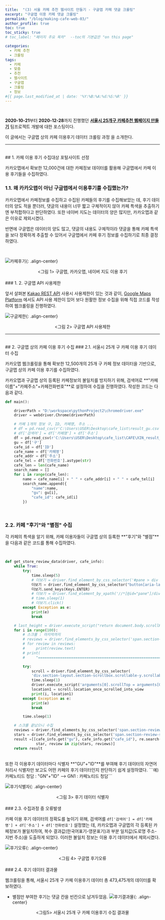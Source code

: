 ```yaml
---
title:  "(3) 서울 카페 추천 웹사이트 만들기 - 구글맵 카페 댓글 크롤링"
excerpt: "구글맵 이용 카페 댓글 크롤링"
permalink: "/blog/making-cafe-web-03/"
author_profile: true
toc: true
toc_sticky: true
# toc_label: "페이지 주요 목차"  --toc의 기본값은 "on this page"

categories:
  - 카페 추천
  - 크롤링
tags:
  - 카페 
  - 맞춤
  - 추천
  - 웹사이트
  - 구글맵
  - 크롤링
  - 정보
#{{ page.last_modified_at | date: '%Y:%B:%A:%d:%S:%R' }}
---
```

<br>

**2020-10-21**부터 **2020-12-28**까지 진행했던 **[서울시 25개구 카페추천 웹페이지 만들기](https://zhuyuan7.github.io/project/)** 팀프로젝트 개발에 대한 포스팅이다.

이 글에서는 구글맵 상의 카페 이용후기 데이터 크롤링 과정 을 소개한다.
<br>

-----

<br>
## 1. 카페 이용 후기 수집대상 포털사이트 선정

카카오맵에서 확보한 12,000건에 대한 카페정보 데이터를 활용해 
구글맵에서 카페 이용 후기들을 수집하였다.

### 1.1. 왜 카카오맵이 아닌 구글맵에서 이용후기를 수집했는가?
카카오맵에서 카페정보를 수집하고 수집된 카페들의 후기를 수집해보았는 데,
후기 데이터의 양도 적을 뿐더러, 댓글의 내용이 너무 짧고 구체적이지 않아 
카페 특색을 추출하기엔 부적합하다고 판단하였다. 
또한 네이버 지도는 데이터의 양은 많지만, 카카오맵과 같은 이유로 제외시켰다.

반면에 구글맵은 데이터의 양도 많고, 댓글의 내용도 구체적이라
댓글을 통해 카페 특색을 보다 정확하게 추출할 수 있어서 구글맵에서 
카페 후기 정보를 수집하기로 최종 결정하였다.

<br>

![카페후기](https://zhuyuan7.github.io/assets/images/카페후기.jpg "카페후기"){: .align-center}
<center> <그림 1> 구글맵, 카카오맵, 네이버 지도 이용 후기 </center>

<br>
### 1. 2. 구글맵 API 사용제한

앞서 살펴본 [Kakao REST API](https://developers.kakao.com/tool/rest-api/open/get/v2-local-search-keyword.%7Bformat%7D) 사용시 사용제한이 있는 것과 같이, 
[Google Maps Platform](https://developers.google.com/maps/faq#usage_apis) 에서도 
API 사용 제한이 있어 보다 원활한 정보 수집을 위해 직접 코드를 작성하여 웹크롤링을 진행하였다.


![구글제한](https://zhuyuan7.github.io/assets/images/구글제한.jpg "구글제한"){: .align-center}
<center> <그림 2> 구글맵 API 사용제한 </center>


----

<br>
## 2. 구글맵 상의 카페 이용 후기 수집
### 2.1. 서울시 25개 구 카페 이용 후기 데이터 수집

카카오맵 웹크롤링을 통해 확보한 12,500개의 25개 구 카페 정보 데이터을 기반으로, 
구글맵 상의 카페 이용 후기를 수집하였다.

카카오맵과 구글맵 상의 등록된 카페정보의 불일치를 방지하기 위해, 
검색어로 **"카페이름"+"카페주소"+카페전화번호"**로 설정하여 수집을 진행하였다.
작성한 코드는 다음과 같다.

```python
def main():

    driverPath = "D:\workspace\pythonProject2\chromedriver.exe"
    driver = webdriver.Chrome(driverPath)

    # 카페 1개의 정보 구, ID, 카페명, 주소 ...
    # df = pd.read_csv(r'C:\Users\USER\Desktop\cafe_list\result_gu.csv')
    # df['검색어'] = df['카페명'] + df['주소']
    df = pd.read_csv(r'C:\Users\USER\Desktop\cafe_list\CAFE\XIN_result_gu2.csv', encoding='utf-8-sig', sep="|")
    gu = df['구']
    cafe_id = df['ID']
    cafe_name = df['카페명']
    cafe_addr = df['주소']
    cafe_tel = df['전화번호'].astype(str)
    cafe_len = len(cafe_name)
    search_name = []
    for i in range(cafe_len):
        name = cafe_name[i] + " " + cafe_addr[i] + " " + cafe_tel[i]
        search_name.append({
            "name":name,
            "gu": gu[i],
            "cafe_id": cafe_id[i]
        })

```



<br>

### 2.2. 카페 "후기"와 "별점" 수집

각 카페의 특색을 알기 위해, 카페 이용자들이 구글맵 상의 등록한 **"후기"와 "별점"**을 
다음과 같은 코드를 통해 수집하였다. 


<br> 

```python
def get_store_review_data(driver, cafe_info):
    while True:
        try:
            time.sleep(5)
            # 더보기 = driver.find_element_by_css_selector('#pane > div > div.widget-pane-content.scrollable-y > div > div > div:nth-child(44) > div > div > button')
            더보기 = driver.find_element_by_css_selector("button[aria-label*='리뷰 더보기']")
            더보기.send_keys(Keys.ENTER)
            # 더보기 = driver.find_element_by_xpath('//*[@id="pane"]/div/div[1]/div/div/div[41]/div/div/button')
            # time.sleep(1)
            # 더보기.click()
        except Exception as e:
            print(e)
            break

    # last_height = driver.execute_script("return document.body.scrollHeight")
    for i in range(100):
        # 스크롤 : 마지막까지
        # reviews = driver.find_elements_by_css_selector('span.section-review-text')
        # for review in reviews:
        #     print(review.text)
        # print(
        #     "========================================================================================================")

        try:
            scroll = driver.find_element_by_css_selector(
            'div.section-layout.section-scrollbox.scrollable-y.scrollable-show')
            time.sleep(1)
            driver.execute_script('arguments[0].scrollTop = arguments[0].scrollHeight', scroll)
            location1 = scroll.location_once_scrolled_into_view
            print(i, location1)
        except Exception as e:
            print(e)
            break

        time.sleep(1)

    # 스크롤 끝났으니 수집
    reviews = driver.find_elements_by_css_selector('span.section-review-text')
    stars = driver.find_elements_by_css_selector('span.section-review-stars')
    result =[[cafe_info.get("gu"), cafe_info.get("cafe_id"), re.search(r'[0-9]', star.get_attribute("aria-label")).group(), review.text.replace("\n", " ")] for
              star, review in zip(stars, reviews)]
    return result
```

<br>
또한 각 이용후기 데이터마다 식별자 **"GU"+"ID"**를 부여해 
후기 데이터의 자연어 처리시 식별자만 보고도 어떤 카페의 후기 데이터인지 판단하기 쉽게 설정하였다.
```예) 카페노티드 청담 : "GN"+"ID" --> GN1 : 카페노티드 청담```

![후기식별자](https://zhuyuan7.github.io/assets/images/후기식별자.jpg "후기식별자"){: .align-center}
<center> <그림 3> 후기 데이터 식별자 </center>



<br>
### 2.3. 수집과정 중 오류발생

카페 이용 후기 데이터의 정확도를 높이기 위해, 검색어를 `df['검색어'] = df['카페명'] + df['주소'] + df['전화번호']` 설정했는 데,
카카오맵과 구글맵의 각 등록된 카페정보가 불일치하여, 
복수 결과값(한국어표기-영문표기)과 부분 일치값(도로명 주소-지번 주소)을 도출하게 되었다.
이러한 불일치 정보는 이용 후기 데이터에서 제외시켰다.

![후기오류](https://zhuyuan7.github.io/assets/images/후기오류.jpg "후기오류"){: .align-center}
<center> <그림 4> 구글맵 후기오류 </center>




<br>
### 2.4. 후기 데이터 결과물

웹크롤링을 통해, 서울시 25개 구 카페 이용후기 데이터 총 473,475개의 데이터를 확보하였다.
- 별점만 부여한 후기는 댓글 칸을 빈칸으로 남겨두었음.
![후기결과물](https://zhuyuan7.github.io/assets/images/후기결과물.jpg "후기결과물"){: .align-center}
<center> <그림5> 서울시 25개 구 카페 이용후기 수집 결과물 </center>





